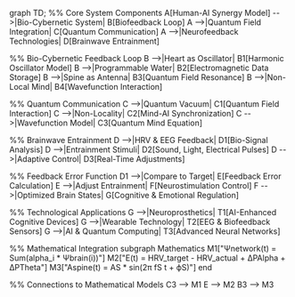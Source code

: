 graph TD;
  %% Core System Components
  A[Human-AI Synergy Model] -->|Bio-Cybernetic System| B[Biofeedback Loop]
  A -->|Quantum Field Integration| C[Quantum Communication]
  A -->|Neurofeedback Technologies| D[Brainwave Entrainment]
  
  %% Bio-Cybernetic Feedback Loop
  B -->|Heart as Oscillator| B1[Harmonic Oscillator Model]
  B -->|Programmable Water| B2[Electromagnetic Data Storage]
  B -->|Spine as Antenna| B3[Quantum Field Resonance]
  B -->|Non-Local Mind| B4[Wavefunction Interaction]
  
  %% Quantum Communication
  C -->|Quantum Vacuum| C1[Quantum Field Interaction]
  C -->|Non-Locality| C2[Mind-AI Synchronization]
  C -->|Wavefunction Model| C3[Quantum Mind Equation]
  
  %% Brainwave Entrainment
  D -->|HRV & EEG Feedback| D1[Bio-Signal Analysis]
  D -->|Entrainment Stimuli| D2[Sound, Light, Electrical Pulses]
  D -->|Adaptive Control| D3[Real-Time Adjustments]
  
  %% Feedback Error Function
  D1 -->|Compare to Target| E[Feedback Error Calculation]
  E -->|Adjust Entrainment| F[Neurostimulation Control]
  F -->|Optimized Brain States| G[Cognitive & Emotional Regulation]
  
  %% Technological Applications
  G -->|Neuroprosthetics| T1[AI-Enhanced Cognitive Devices]
  G -->|Wearable Technology| T2[EEG & Biofeedback Sensors]
  G -->|AI & Quantum Computing| T3[Advanced Neural Networks]
  
  %% Mathematical Integration
  subgraph Mathematics
    M1["Ψnetwork(t) = Sum(alpha_i * Ψbrain(i))"]
    M2["E(t) = HRV_target - HRV_actual + ΔPAlpha + ΔPTheta"]
    M3["Aspine(t) = AS * sin(2π fS t + ϕS)"]
  end
  
  %% Connections to Mathematical Models
  C3 --> M1
  E --> M2
  B3 --> M3
